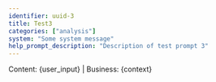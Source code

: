 ```yaml
---
identifier: uuid-3
title: Test3
categories: ["analysis"]
system: "Some system message"
help_prompt_description: "Description of test prompt 3"
---
```

Content: {user_input} | Business: {context}

